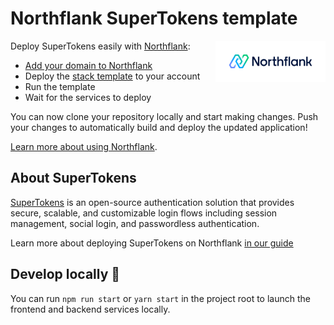 # Northflank SuperTokens template

<a target="_blank" rel="noopener noreferrer" href="https://www.northflank.com">
    <img alt="Northflank" align="right" src="/media/logo.svg" width="35%" />
</a>

Deploy SuperTokens easily with [Northflank](https://www.northflank.com):

- [Add your domain to Northflank](https://app.northflank.com/s/account/domains/new)
- Deploy the [stack template](https://northflank.com/stacks/deploy-supertokens) to your account
- Run the template
- Wait for the services to deploy

You can now clone your repository locally and start making changes. Push your changes to automatically build and deploy the updated application!

[Learn more about using Northflank](https://northflank.com/docs/).

## About SuperTokens

[SuperTokens](https://supertokens.com/) is an open-source authentication solution that provides secure, scalable, and customizable login flows including session management, social login, and passwordless authentication.

Learn more about deploying SuperTokens on Northflank [in our guide](https://northflank.com/guides/deploy-supertokens-on-northflank)

## Develop locally 🚀

You can run `npm run start` or `yarn start` in the project root to launch the frontend and backend services locally.